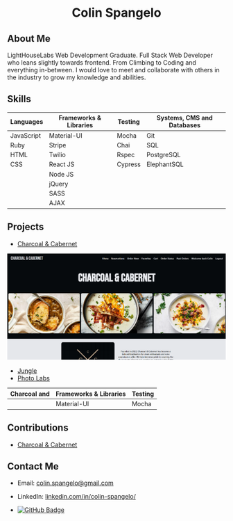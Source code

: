 # <center>Colin Spangelo</center>


## About Me

LightHouseLabs Web Development Graduate. Full Stack Web Developer who leans slightly towards frontend. From Climbing to Coding and everything in-between. I would love to meet and collaborate with others in the industry to grow my knowledge and abilities.

## Skills

| Languages | Frameworks & Libraries | Testing | Systems, CMS and Databases
| ----------- | ----------- | ----------- | ----------- |
| JavaScript | Material-UI     | Mocha | Git |
| Ruby       | Stripe  | Chai | SQL |
| HTML       | Twilio  | Rspec | PostgreSQL |
| CSS        | React JS | Cypress | ElephantSQL |
|            | Node JS | | |
|            | jQuery | | |
|            | SASS | | |
|            | AJAX | | |

## Projects

- [Charcoal & Cabernet](https://github.com/codingMadeSimple/Charcoal-Cabernet)

<a href="https://github.com/codingMadeSimple/Charcoal-Cabernet">![Home Page](https://github.com/NeonWaffles222/Charcoal-Cabernet/blob/master/docs/Top%20of%20Homepage.png?raw=true "Home Page")</a>
- [Jungle](https://github.com/codingMadeSimple/jungle)
- [Photo Labs](https://github.com/codingMadeSimple/lastPhotoLabs)

| Charcoal and | Frameworks & Libraries | Testing | 
| ----------- | ----------- | ----------- | 
|  | Material-UI     | Mocha | 


## Contributions

- [Charcoal & Cabernet](https://github.com/codingMadeSimple/Charcoal-Cabernet)

## Contact Me

- Email: colin.spangelo@gmail.com
- LinkedIn: [linkedin.com/in/colin-spangelo/](https://linkedin.com/in/colin-spangelo)

- [![GitHub Badge](https://img.shields.io/github/followers/codingMadeSimple?label=Follow&style=social)](https://github.com/codingMadeSimple)

<!--
**codingMadeSimple/codingMadeSimple** is a ✨ _special_ ✨ repository because its `README.md` (this file) appears on your GitHub profile.

Here are some ideas to get you started:

- 🔭 I’m currently working on ...
- 🌱 I’m currently learning ...
- 👯 I’m looking to collaborate on ...
- 🤔 I’m looking for help with ...
- 💬 Ask me about ...
- 📫 How to reach me: ...
- 😄 Pronouns: ...
- ⚡ Fun fact: ...
-->
